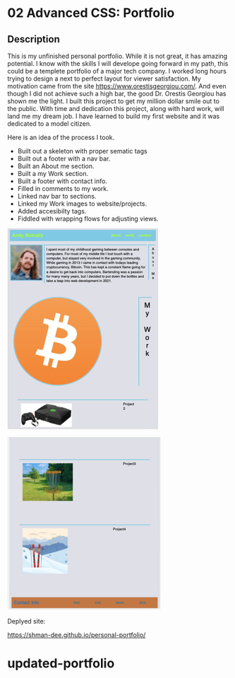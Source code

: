 # 02 Advanced CSS: Portfolio

## Description

This is my unfinished personal portfolio. While it is not great, it has amazing potential. I know with the skills I will develope going forward in my path, this could be a templete portfolio of a major tech company. I worked long hours trying to design a next to perfect layout for viewer satisfaction. My motivation came from the site https://www.orestisgeorgiou.com/. And even though I did not achieve such a high bar, the good Dr. Orestis Georgiou has shown me the light. I built this project to get my million dollar smile out to the public. With time and dedication this project, along with hard work, will land me my dream job. I have learned to build my first website and it was dedicated to a model citizen.

Here is an idea of the process I took.

- Built out a skeleton with proper sematic tags
- Built out a footer with a nav bar.
- Built an About me section.
- Built a my Work section.
- Built a footer with contact info.
- Filled in comments to my work.
- Linked nav bar to sections.
- Linked my Work images to website/projects.
- Added accesibilty tags.
- Fiddled with wrapping flows for adjusting views.

![Top screenshot](./assets/images/top-half-personal-profile.png)

![Bottom screenshot](./assets/images/bottom-half-personal-profile.png)

Deplyed site:

https://shman-dee.github.io/personal-portfolio/
# updated-portfolio
